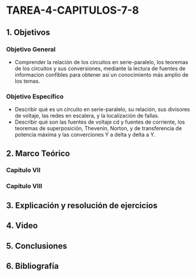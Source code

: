 # TAREA-4-CAPITULOS-7-8
## 1. Objetivos
### Objetivo General
- Comprender la relación de los circuitos en serie-paralelo, los teoremas de los circuitos y sus conversiones, mediante la lectura de fuentes de informacion confibles para obtener así un conocimiento más amplio de los temas.
### Objetivo Específico
- Describir qué es un circuito en serie-paralelo, su relación, sus divisores de voltaje, las redes en escalera, y la localización de fallas.
- Describir qué son las fuentes de voltaje cd y fuentes de corriente, los teoremas de superposición, Thevenin, Norton, y de transferencia de potencia máxima y las converciones Y a delta y delta a Y.
## 2. Marco Teórico
### Capítulo VII
### Capítulo VIII
## 3. Explicación y resolución de ejercicios
## 4. Video
## 5. Conclusiones
## 6. Bibliografía
